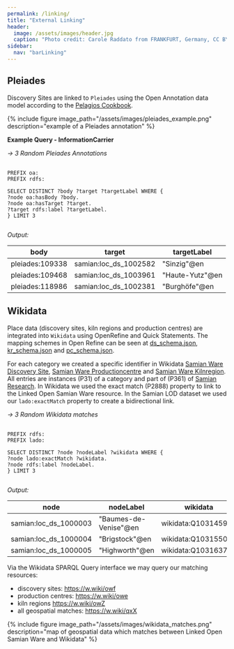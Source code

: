 ```yaml
---
permalink: /linking/
title: "External Linking"
header:
  image: /assets/images/header.jpg
  caption: "Photo credit: Carole Raddato from FRANKFURT, Germany, CC BY-SA 2.0, via [**Wikimedia Commons**](https://commons.wikimedia.org/wiki/File:Terra_sigillata,_Gallo-Roman_Museum_of_Tongeren,_Belgium_(27032316984).jpg)"
sidebar:
  nav: "barLinking"
---
```


## Pleiades

Discovery Sites are linked to `Pleiades` using the Open Annotation data model according to the [Pelagios Cookbook](<according to https://github.com/pelagios/pelagios-cookbook/wiki/Joining-Pelagios#minimum-example>).

{% include figure image_path="/assets/images/pleiades_example.png" description="example of a Pleiades annotation" %}

**Example Query - InformationCarrier**

_-> 3 Random Pleiades Annotations_

<pre>
  <code>
PREFIX oa: <http://www.w3.org/ns/oa#>
PREFIX rdfs: <http://www.w3.org/2000/01/rdf-schema#>

SELECT DISTINCT ?body ?target ?targetLabel WHERE {
?node oa:hasBody ?body.
?node oa:hasTarget ?target.
?target rdfs:label ?targetLabel.
} LIMIT 3
  </code>
</pre>

_Output:_

| **body**        | **target**            | **targetLabel** |
| --------------- | --------------------- | --------------- |
| pleiades:109338 | samian:loc_ds_1002582 | "Sinzig"@en     |
| pleiades:109468 | samian:loc_ds_1003961 | "Haute-Yutz"@en |
| pleiades:118986 | samian:loc_ds_1002381 | "Burghöfe"@en   |

## Wikidata

Place data (discovery sites, kiln regions and production centres) are integrated into `Wikidata` using OpenRefine and Quick Statements. The mapping schemes in Open Refine can be seen at [ds_schema.json](https://github.com/RGZM/samian-lod/blob/main/wikidata/ds_schema.json), [kr_schema.json](https://github.com/RGZM/samian-lod/blob/main/wikidata/kr_schema.json) and [pc_schema.json](https://github.com/RGZM/samian-lod/blob/main/wikidata/pc_schema.json).

For each category we created a specific identifier in Wikidata [Samian Ware Discovery Site](https://www.wikidata.org/wiki/Q102202066), [Samian Ware Productioncentre](https://www.wikidata.org/wiki/Q102202026) and [Samian Ware Kilnregion](https://www.wikidata.org/wiki/Q102201947). All entries are instances (P31) of a category and part of (P361) of [Samian Research](https://www.wikidata.org/wiki/Q90412636). In Wikidata we used the exact match (P2888) property to link to the Linked Open Samian Ware resource. In the Samian LOD dataset we used our `lado:exactMatch` property to create a bidirectional link.

_-> 3 Random Wikidata matches_

<pre>
  <code>
PREFIX rdfs: <http://www.w3.org/2000/01/rdf-schema#>
PREFIX lado: <http://archaeology.link/ontology#>

SELECT DISTINCT ?node ?nodeLabel ?wikidata WHERE {
?node lado:exactMatch ?wikidata.
?node rdfs:label ?nodeLabel.
} LIMIT 3
  </code>
</pre>

_Output:_

| **node**              | **nodeLabel**         | **wikidata**        |
| --------------------- | --------------------- | ------------------- |
| samian:loc_ds_1000003 | "Baumes-de-Venise"@en | wikidata:Q103145968 |
| samian:loc_ds_1000004 | "Brigstock"@en        | wikidata:Q103155047 |
| samian:loc_ds_1000005 | "Highworth"@en        | wikidata:Q103163787 |

Via the Wikidata SPARQL Query interface we may query our matching resources:

-   discovery sites: <https://w.wiki/owf>
-   production centres: <https://w.wiki/owe>
-   kiln regions <https://w.wiki/owZ>
-   all geospatial matches: <https://w.wiki/qxX>

{% include figure image_path="/assets/images/wikidata_matches.png" description="map of geospatial data which matches between Linked Open Samian Ware and Wikidata" %}
